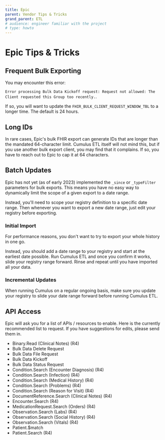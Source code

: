 ```yaml
---
title: Epic
parent: Vendor Tips & Tricks
grand_parent: ETL
# audience: engineer familiar with the project
# type: howto
---
```


# Epic Tips & Tricks

## Frequent Bulk Exporting

You may encounter this error:

`Error processing Bulk Data Kickoff request: Request not allowed: The Client requested this Group too recently.`.

If so, you will want to update the `FHIR_BULK_CLIENT_REQUEST_WINDOW_TBL` to a longer time.
The default is 24 hours.

## Long IDs

In rare cases, Epic's bulk FHIR export can generate IDs that are longer than the mandated 64-character limit.
Cumulus ETL itself will not mind this, but if you use another bulk export client, you may find that it complains. 
If so, you have to reach out to Epic to cap it at 64 characters.

## Batch Updates

Epic has not yet (as of early 2023) implemented the `_since` or `_typeFilter` parameters for bulk exports.
This means you have no easy way to dynamically limit the scope of a given export to a date range.

Instead, you'll need to scope your registry definition to a specific date range.
Then whenever you want to export a new date range, just edit your registry before exporting.

### Initial Import

For performance reasons, you don't want to try to export your whole history in one go.

Instead, you should add a date range to your registry and start at the earliest date possible.
Run Cumulus ETL and once you confirm it works, slide your registry range forward.
Rinse and repeat until you have imported all your data.

### Incremental Updates

When running Cumulus on a regular ongoing basis,
make sure you update your registry to slide your date range forward before running Cumulus ETL.

## API Access

Epic will ask you for a list of APIs / resources to enable.
Here is the currently recommended list to request.
If you have suggestions for edits, please send them in.

- Binary.Read (Clinical Notes) (R4)
- Bulk Data Delete Request
- Bulk Data File Request
- Bulk Data Kickoff
- Bulk Data Status Request
- Condition.Search (Encounter Diagnosis) (R4)
- Condition.Search (Infection) (R4)
- Condition.Search (Medical History) (R4)
- Condition.Search (Problems) (R4)
- Condition.Search (Reason for Visit) (R4)
- DocumentReference.Search (Clinical Notes) (R4)
- Encounter.Search (R4)
- MedicationRequest.Search (Orders) (R4)
- Observation.Search (Labs) (R4)
- Observation.Search (Social History) (R4)
- Observation.Search (Vitals) (R4)
- Patient.$match
- Patient.Search (R4)
